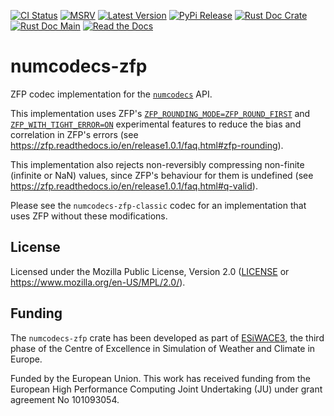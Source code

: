 [![CI Status]][workflow] [![MSRV]][repo] [![Latest Version]][crates.io] [![PyPi Release]][pypi] [![Rust Doc Crate]][docs.rs] [![Rust Doc Main]][docs] [![Read the Docs]][rtdocs]

[CI Status]: https://img.shields.io/github/actions/workflow/status/juntyr/numcodecs-rs/ci.yml?branch=main
[workflow]: https://github.com/juntyr/numcodecs-rs/actions/workflows/ci.yml?query=branch%3Amain

[MSRV]: https://img.shields.io/badge/MSRV-1.82.0-blue
[repo]: https://github.com/juntyr/numcodecs-rs

[Latest Version]: https://img.shields.io/crates/v/numcodecs-zfp
[crates.io]: https://crates.io/crates/numcodecs-zfp

[PyPi Release]: https://img.shields.io/pypi/v/numcodecs-wasm-zfp.svg
[pypi]: https://pypi.python.org/pypi/numcodecs-wasm-zfp

[Rust Doc Crate]: https://img.shields.io/docsrs/numcodecs-zfp
[docs.rs]: https://docs.rs/numcodecs-zfp/

[Rust Doc Main]: https://img.shields.io/badge/docs-main-blue
[docs]: https://juntyr.github.io/numcodecs-rs/numcodecs_zfp

[Read the Docs]: https://img.shields.io/readthedocs/numcodecs-wasm?label=readthedocs
[rtdocs]: https://numcodecs-wasm.readthedocs.io/en/stable/api/numcodecs_wasm_zfp/

# numcodecs-zfp

ZFP codec implementation for the [`numcodecs`] API.

This implementation uses ZFP's [`ZFP_ROUNDING_MODE=ZFP_ROUND_FIRST`](https://zfp.readthedocs.io/en/release1.0.1/installation.html#c.ZFP_ROUNDING_MODE) and [`ZFP_WITH_TIGHT_ERROR=ON`](https://zfp.readthedocs.io/en/release1.0.1/installation.html#c.ZFP_WITH_TIGHT_ERROR) experimental features to reduce the bias and correlation in ZFP's errors (see <https://zfp.readthedocs.io/en/release1.0.1/faq.html#zfp-rounding>).

This implementation also rejects non-reversibly compressing non-finite (infinite or NaN) values, since ZFP's behaviour for them is undefined (see <https://zfp.readthedocs.io/en/release1.0.1/faq.html#q-valid>).

Please see the `numcodecs-zfp-classic` codec for an implementation that uses ZFP without these modifications.

[`numcodecs`]: https://docs.rs/numcodecs/0.2/numcodecs/

## License

Licensed under the Mozilla Public License, Version 2.0 ([LICENSE](LICENSE) or https://www.mozilla.org/en-US/MPL/2.0/).

## Funding

The `numcodecs-zfp` crate has been developed as part of [ESiWACE3](https://www.esiwace.eu), the third phase of the Centre of Excellence in Simulation of Weather and Climate in Europe.

Funded by the European Union. This work has received funding from the European High Performance Computing Joint Undertaking (JU) under grant agreement No 101093054.
